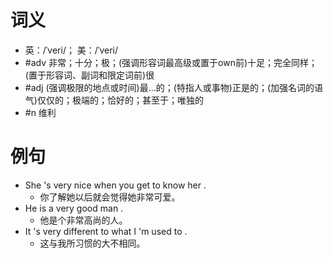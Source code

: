 # 词义
- 英：/ˈveri/； 美：/ˈveri/
- #adv 非常；十分；极；(强调形容词最高级或置于own前)十足；完全同样；(置于形容词、副词和限定词前)很
- #adj (强调极限的地点或时间)最…的；(特指人或事物)正是的；(加强名词的语气)仅仅的；极端的；恰好的；甚至于；唯独的
- #n 维利
# 例句
- She 's very nice when you get to know her .
	- 你了解她以后就会觉得她非常可爱。
- He is a very good man .
	- 他是个非常高尚的人。
- It 's very different to what I 'm used to .
	- 这与我所习惯的大不相同。
